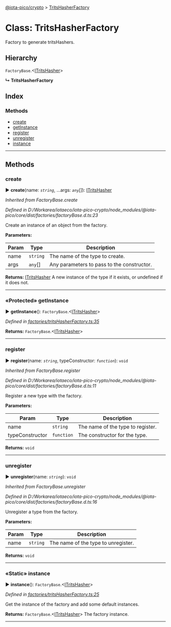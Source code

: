 [@iota-pico/crypto](../README.md) > [TritsHasherFactory](../classes/tritshasherfactory.md)



# Class: TritsHasherFactory


Factory to generate tritsHashers.

## Hierarchy


 `FactoryBase`.<[ITritsHasher](../interfaces/itritshasher.md)>

**↳ TritsHasherFactory**







## Index

### Methods

* [create](tritshasherfactory.md#create)
* [getInstance](tritshasherfactory.md#getinstance)
* [register](tritshasherfactory.md#register)
* [unregister](tritshasherfactory.md#unregister)
* [instance](tritshasherfactory.md#instance)



---
## Methods
<a id="create"></a>

###  create

► **create**(name: *`string`*, ...args: *`any`[]*): [ITritsHasher](../interfaces/itritshasher.md)



*Inherited from FactoryBase.create*

*Defined in D:/Workarea/iotaeco/iota-pico-crypto/node_modules/@iota-pico/core/dist/factories/factoryBase.d.ts:23*



Create an instance of an object from the factory.


**Parameters:**

| Param | Type | Description |
| ------ | ------ | ------ |
| name | `string`   |  The name of the type to create. |
| args | `any`[]   |  Any parameters to pass to the constructor. |





**Returns:** [ITritsHasher](../interfaces/itritshasher.md)
A new instance of the type if it exists, or undefined if it does not.






___

<a id="getinstance"></a>

### «Protected» getInstance

► **getInstance**(): `FactoryBase`.<[ITritsHasher](../interfaces/itritshasher.md)>



*Defined in [factories/tritsHasherFactory.ts:35](https://github.com/iotaeco/iota-pico-crypto/blob/9348f7e/src/factories/tritsHasherFactory.ts#L35)*





**Returns:** `FactoryBase`.<[ITritsHasher](../interfaces/itritshasher.md)>





___

<a id="register"></a>

###  register

► **register**(name: *`string`*, typeConstructor: *`function`*): `void`



*Inherited from FactoryBase.register*

*Defined in D:/Workarea/iotaeco/iota-pico-crypto/node_modules/@iota-pico/core/dist/factories/factoryBase.d.ts:11*



Register a new type with the factory.


**Parameters:**

| Param | Type | Description |
| ------ | ------ | ------ |
| name | `string`   |  The name of the type to register. |
| typeConstructor | `function`   |  The constructor for the type. |





**Returns:** `void`





___

<a id="unregister"></a>

###  unregister

► **unregister**(name: *`string`*): `void`



*Inherited from FactoryBase.unregister*

*Defined in D:/Workarea/iotaeco/iota-pico-crypto/node_modules/@iota-pico/core/dist/factories/factoryBase.d.ts:16*



Unregister a type from the factory.


**Parameters:**

| Param | Type | Description |
| ------ | ------ | ------ |
| name | `string`   |  The name of the type to unregister. |





**Returns:** `void`





___

<a id="instance"></a>

### «Static» instance

► **instance**(): `FactoryBase`.<[ITritsHasher](../interfaces/itritshasher.md)>



*Defined in [factories/tritsHasherFactory.ts:25](https://github.com/iotaeco/iota-pico-crypto/blob/9348f7e/src/factories/tritsHasherFactory.ts#L25)*



Get the instance of the factory and add some default instances.




**Returns:** `FactoryBase`.<[ITritsHasher](../interfaces/itritshasher.md)>
The factory instance.






___


